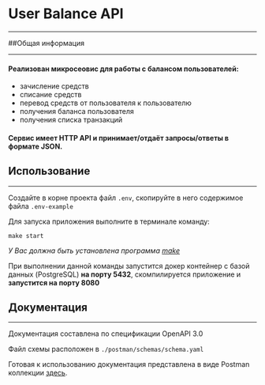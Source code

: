 # User Balance API
___

##Общая информация
___
#### Реализован микросеовис для работы с балансом пользователей:
- зачисление средств
- списание средств
- перевод средств от пользователя к пользователю
- получения баланса пользователя
- получения списка транзакций

#### Сервис имеет HTTP API и принимает/отдаёт запросы/ответы в формате JSON.

## Использование
___
Создайте в корне проекта файл `.env`, скопируйте в него содержимое файла `.env-example`

Для запуска приложения выполните в терминале команду: 
```
make start
```

*У Вас должна быть установлена программа [make](https://www.gnu.org/software/make/)*

При выполнении данной команды запустится докер контейнер с базой данных (PostgreSQL) **на порту 5432**,
скомпилируется приложение и **запустится на порту 8080**

## Документация
___
Документация составлена по спецификации OpenAPI 3.0

Файл схемы расположен в `./postman/schemas/schema.yaml`

Готовая к использованию документация представлена в виде Postman коллекции  [здесь](https://documenter.getpostman.com/view/14767017/UVeDtnj2).

